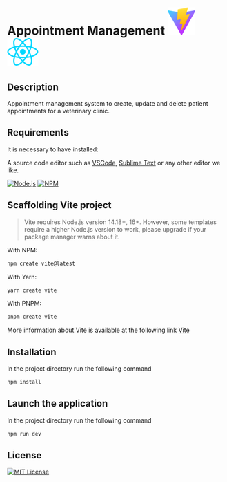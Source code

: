 # Appointment Management ![Vite](./src/assets/images/vite.svg) ![React](./src/assets/images/react.svg)

## Description

Appointment management system to create, update and delete patient appointments for a veterinary clinic.

## Requirements

It is necessary to have installed:

A source code editor such as [VSCode](https://code.visualstudio.com/), [Sublime Text](https://www.sublimetext.com/) or any other editor we like.

[![Node.js](https://img.shields.io/badge/node-v18.14.1-green)](https://nodejs.org/es) [![NPM](https://img.shields.io/badge/npm-v9.3.1-red)](https://www.npmjs.com/)

## Scaffolding Vite project

> Vite requires Node.js version 14.18+, 16+. However, some templates require a higher Node.js version to work, please upgrade if your package manager warns about it.

With NPM:

```bash
npm create vite@latest
```

With Yarn:

```bash
yarn create vite
```

With PNPM:

```bash
pnpm create vite
```

More information about Vite is available at the following link [Vite](https://vitejs.dev/)

## Installation

In the project directory run the following command

```bash
npm install
```

## Launch the application

In the project directory run the following command

```bash
npm run dev
```

## License

[![MIT License](https://img.shields.io/badge/License-MIT-green.svg)](https://choosealicense.com/licenses/mit/)
